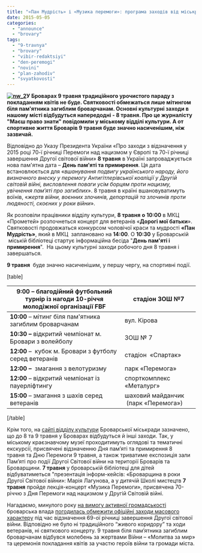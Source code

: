 ```yaml
---
title: "«Пан Мудрість» і «Музика перемоги»: програма заходів від міськради до 8 і 9 травня"
date: 2015-05-05
categories: 
  - "announce"
  - "brovary"
tags: 
  - "9-travnya"
  - "brovary"
  - "vibir-redaktsiyi"
  - "den-peremogi"
  - "novini"
  - "plan-zahodiv"
  - "svyatkovosti"
---
```


**[![nw_2](https://mpz.brovary.org/wp-content/uploads/2015/05/nw_2.png)](https://mpz.brovary.org/wp-content/uploads/2015/05/nw_2.png)У Броварах 9 травня традиційного урочистого параду з покладанням квітів не буде. Святковості обмежаться лише мітингом біля пам'ятника загиблим броварчанам. Основні культурні заходи в нашому місті відбудуться напередодні - 8 травня. Про це журналісту "Маєш право знати" повідомили у міському відділі культури. А от спортивне життя Броварів 9 травня буде значно насиченішим, ніж зазвичай.**

Відповідно до Указу Президента України «Про заходи з відзначення у 2015 році 70-ї річниці Перемоги над нацизмом у Європі та 70-ї річниці завершення Другої світової війни» **8 травня** в Україні запроваджується нова пам'ятна дата – **День пам'яті та примирення**. Ця дата встановлюється для «_вшанування подвигу українського народу, його визначного внеску у перемогу Антигітлерівської коаліції у Другій світовій війні, висловлення поваги усім борцям проти нацизму, увічнення пам’яті про загиблих_». 8 травня в країні вшановуватимуть воїнів, «_жертв війни, воєнних злочинів, депортацій та злочинів проти людяності, скоєних у роки війни_».

Як розповіли працівники відділу культури, **8 травня** **о** **10:00** в МКЦ «Прометей» розпочнеться концерт для ветеранів «**Дорогі мої батьки**». Святковості продовжаться конкурсом чоловічої краси та мудрості **«Пан Мудрість»**, який в МКЦ  заплановано на **14:00**. О **10:30** у Броварській  міській бібліотеці стартує інформаційна бесіда "**День пам'яті і примирення**".  На цьому культурні заходи робочого дня 8 травня і завершаться.

**9 травня**  буде значно насиченішим, у першу чергу, на спортивні події.

\[table\]

| **9:00 –** благодійний футбольний турнір із нагоди 10-річчя молодіжної організації FBF | стадіон ЗОШ №7 |
| --- | --- |
| **10:00** – мітинг біля пам'ятника загиблим броварчанам | вул. Кірова |
| **10:30 –** відкритий чемпіонат м. Бровари з волейболу | ЗОШ № 7 |
| **12:00** –  кубок м. Бровари з футболу серед ветеранів | стадіон  «Спартак» |
| **12:00 –**  змагання з велотуризму | парк «Перемога» |
| **12:00** – відкритий чемпіонат із пауерліфтингу | спорткомплекс «Металург» |
| **15:00** – змагання з шахів серед ветеранів | шаховий майданчик  (парк «Перемога») |

\[/table\]

Крім того, на [сайті відділу культури](http://www.kulturabr.kiev.ua/) Броварської міськради зазначено, що до 8 та 9 травня у Броварах відбудуться й інші заходи. Так, у міському краєзнавчому музеї проходитимуть оглядові та тематичні екскурсії, присвячені відзначенню Дня пам’яті та примирення 8 травня та Дню Перемоги 9 травня, а також триватиме експозиція зали Пам’яті про події Другої Світової війни на території Броварів та Броварщини. **7 травня** у броварській бібліотеці для дітей відбуватиметься "презентація інформ-кейсів: «Броварщина в роки Другої Світової війни»: Марія Лагунова, а у дитячій Школі мистецтв **7 травня** пройде лекція-концерт «Музика Перемоги», присвячена 70-річчю з Дня Перемоги над нацизмом у Другій Світовій війні.

Нагадаємо, минулого року [на вимогу активної громадськості](https://mpz.brovary.org/narodna-rada-zasteregla-vladu-brovariv-vid-mozhlivih-provokatsiy-9-go-travnya/) броварська влада [погодилась обмежити офіційні заходи масового характеру](https://mpz.brovary.org/9-travnya-u-brovarah-obmezhatsya-vshanuvannyam-pam-yati-zagiblih/) під час відзначення 69-ої річниці завершення Другої світової війни. Відповідно не було ні традиційного “живого коридору” та ходи ветеранів, ні святкового концерту. 9 травня біля пам’ятника загиблим броварчанам відбувся молебень за жертвами Війни – «Молитва за мир» та церемонія покладання квітів за участю героїв війни та громади міста.
